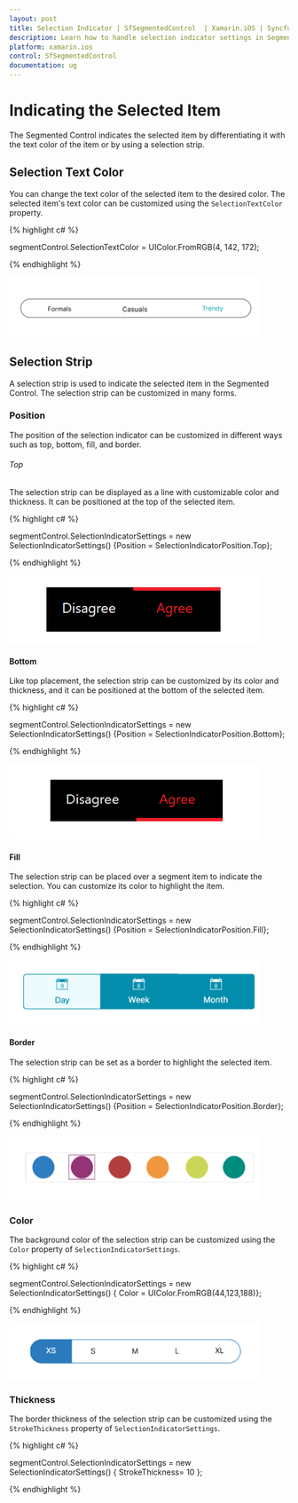 ```yaml
---
layout: post
title: Selection Indicator | SfSegmentedControl  | Xamarin.iOS | Syncfusion®
description: Learn how to handle selection indicator settings in Segmented Control
platform: xamarin.ios
control: SfSegmentedControl
documentation: ug
---
```


# Indicating the Selected Item

The Segmented Control indicates the selected item by differentiating it with the text color of the item or by using a selection strip.

## Selection Text Color

You can change the text color of the selected item to the desired color. The selected item's text color can be customized using the `SelectionTextColor` property.

{% highlight c# %}

segmentControl.SelectionTextColor = UIColor.FromRGB(4, 142, 172);

{% endhighlight %}

![SegmentedControl SelectionTextColor in Xamarin.iOS](images/Selection-indicator/SegmentedControl_Selectiontextcolor.png)

## Selection Strip

A selection strip is used to indicate the selected item in the Segmented Control. The selection strip can be customized in many forms.

### Position

The position of the selection indicator can be customized in different ways such as top, bottom, fill, and border.

###### Top

The selection strip can be displayed as a line with customizable color and thickness. It can be positioned at the top of the selected item.

{% highlight c# %}

segmentControl.SelectionIndicatorSettings = new SelectionIndicatorSettings() {Position = SelectionIndicatorPosition.Top};

{% endhighlight %}


![Selected segment item Top in Xamarin.iOS](images/Selection-indicator/SegmentedControl_Top.png)

#### Bottom

Like top placement, the selection strip can be customized by its color and thickness, and it can be positioned at the bottom of the selected item.

{% highlight c# %}

segmentControl.SelectionIndicatorSettings = new SelectionIndicatorSettings() {Position = SelectionIndicatorPosition.Bottom};

{% endhighlight %}

![Selected segment item Bottom in Xamarin.iOS](images/Selection-indicator/SegmentedControl_Bottom.png)

#### Fill

The selection strip can be placed over a segment item to indicate the selection. You can customize its color to highlight the item.

{% highlight c# %}

segmentControl.SelectionIndicatorSettings = new SelectionIndicatorSettings() {Position = SelectionIndicatorPosition.Fill};

{% endhighlight %}

![Selected segment item Fill in Xamarin.iOS](images/Selection-indicator/SegmentedControl_Fill.png)

#### Border

The selection strip can be set as a border to highlight the selected item.

{% highlight c# %}

segmentControl.SelectionIndicatorSettings = new SelectionIndicatorSettings() {Position = SelectionIndicatorPosition.Border};

{% endhighlight %}

![Selected segment item Border in Xamarin.iOS](images/Selection-indicator/SegmentedControl_Border.png)

### Color

The background color of the selection strip can be customized using the `Color` property of `SelectionIndicatorSettings`.

{% highlight c# %}

segmentControl.SelectionIndicatorSettings = new SelectionIndicatorSettings() { Color = UIColor.FromRGB(44,123,188)};

{% endhighlight %}

![Selected segment item Color in Xamarin.iOS](images/Selection-indicator/SegmentedControl_Stripcolor.png)

### Thickness

The border thickness of the selection strip can be customized using the `StrokeThickness` property of `SelectionIndicatorSettings`.

{% highlight c# %}

segmentControl.SelectionIndicatorSettings = new SelectionIndicatorSettings() { StrokeThickness= 10 };

{% endhighlight %}







